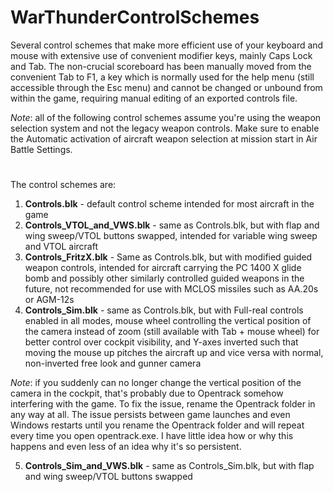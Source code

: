 # WarThunderControlSchemes

Several control schemes that make more efficient use of your keyboard and mouse with extensive use of convenient modifier keys, mainly Caps Lock and Tab. The non-crucial scoreboard has been manually moved from the convenient Tab to F1, a key which is normally used for the help menu (still accessible through the Esc menu) and cannot be changed or unbound from within the game, requiring manual editing of an exported controls file.

*Note*: all of the following control schemes assume you're using the weapon selection system and not the legacy weapon controls. Make sure to enable the Automatic activation of aircraft weapon selection at mission start in Air Battle Settings.
#
The control schemes are:

1) **Controls.blk** - default control scheme intended for most aircraft in the game
2) **Controls_VTOL_and_VWS.blk** - same as Controls.blk, but with flap and wing sweep/VTOL buttons swapped, intended for variable wing sweep and VTOL aircraft
3) **Controls_FritzX.blk** - Same as Controls.blk, but with modified guided weapon controls, intended for aircraft carrying the PC 1400 X glide bomb and possibly other similarly controlled guided weapons in the future, not recommended for use with MCLOS missiles such as AA.20s or AGM-12s
4) **Controls_Sim.blk** - same as Controls.blk, but with Full-real controls enabled in all modes, mouse wheel controlling the vertical position of the camera instead of zoom (still available with Tab + mouse wheel) for better control over cockpit visibility, and Y-axes inverted such that moving the mouse up pitches the aircraft up and vice versa with normal, non-inverted free look and gunner camera

*Note*: if you suddenly can no longer change the vertical position of the camera in the cockpit, that's probably due to Opentrack somehow interfering with the game. To fix the issue, rename the Opentrack folder in any way at all. The issue persists between game launches and even Windows restarts until you rename the Opentrack folder and will repeat every time you open opentrack.exe. I have little idea how or why this happens and even less of an idea why it's so persistent.

5) **Controls_Sim_and_VWS.blk** - same as Controls_Sim.blk, but with flap and wing sweep/VTOL buttons swapped